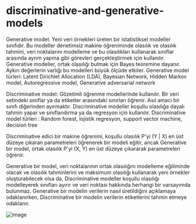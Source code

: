 # discriminative-and-generative-models
Generative model: Yeni veri örnekleri üreten bir istatistiksel modeller sınıfıdır. Bu modeller denetimsiz makine öğreniminde olasılık ve olasılık tahmini, veri noktalarını modelleme ve bu olasılıkları kullanarak sınıflar arasında ayrım yapma gibi görevleri gerçekleştirmek için kullanılır. Generative modeller, ortak olasılığı bulmak için Bayes teoremine dayanır. Aykırı değerlerin varlığı bu modelleri büyük ölçüde etkiler. Generative model türleri: Latent Dirichlet Allocation (LDA), Bayesian Network, Hidden Markov model, Autoregressive model, Generative adversarial network

Discriminative model: Gözetimli öğrenme modellerinde kullanılır. Bir veri setindeki sınıflar ya da etiketler arasındaki sınırları öğrenir. Asıl amacı bir sınıfı diğerinden ayırmaktır. Discriminative modeller koşullu olasılığa dayalı tahmin yapar ve sınıflandırma ya da regresyon için kullanılır. Discriminative model türleri : Random forest, lojistik regresyon, support vector machine, decision tree 

Discriminative edici bir makine öğrenimi, koşullu olasılık P'yi (Y | X) en üst düzeye çıkaran parametreleri öğrenerek bir modeli eğitir, ancak Generative bir model, ortak olasılık P'yi (X, Y) en üst düzeye çıkararak parametreleri öğrenir.

Generative bir model, veri noktalarının ortak olasılığını modelleme eğiliminde olacak ve olasılık tahminlerini ve maksimum olasılığı kullanarak yeni örnekler oluşturabilecek olsa da, Discriminative modeller koşullu olasılığı modelleyerek sınıfları ayırır ve veri noktası hakkında herhangi bir varsayımda bulunmaz.
Generative bir modelin verilerin nasıl üretildiğini açıklamaya odaklanırken, Discriminative bir modelin verilerin etiketlerini tahmin etmeye odaklanır.


![image](https://user-images.githubusercontent.com/67440126/169647567-94752197-f8e8-4228-a813-6c636a2037a0.png)

